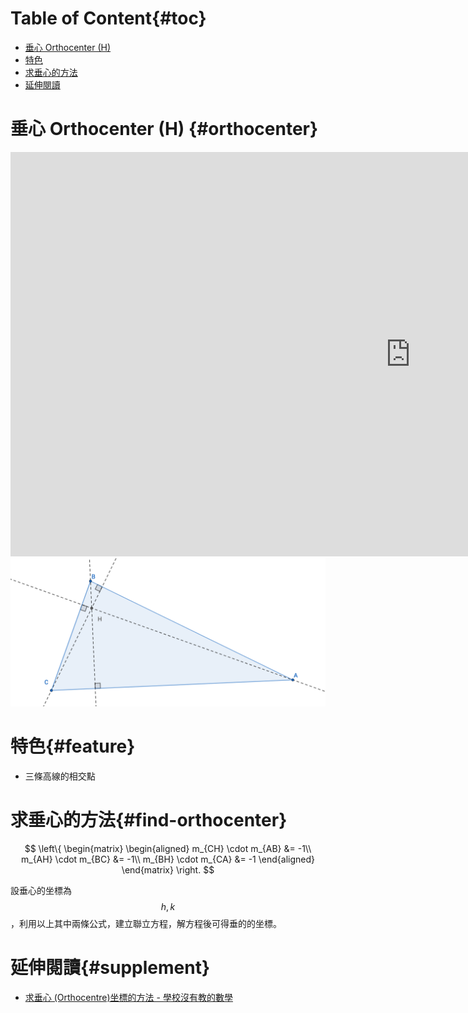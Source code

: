 # Table of Content{#toc}

<!-- MarkdownTOC depth=2 -->

- [垂心 Orthocenter \(H\)](#orthocenter)
- [特色](#feature)
- [求垂心的方法](#find-orthocenter)
- [延伸閱讀](#supplement)

<!-- /MarkdownTOC -->

# 垂心 Orthocenter (H) {#orthocenter}

<div class="iframe-container">
  <iframe
  scrolling="no"
  allowfullscreen
  title="Incenter"
  src="https://www.geogebra.org/material/iframe/id/qAArqT6B/width/1280/height/647/border/888888/smb/false/stb/false/stbh/false/ai/false/asb/false/sri/false/rc/false/ld/false/sdz/false/ctl/false"
  width="1280"
  height="647"
  style="border:0px;"> </iframe>
</div>

<div class="hidden-onscreen">
  <img src="/images/chapter02/orthocenter.png" alt="orthocenter">
</div>

# 特色{#feature}
- 三條高線的相交點

# 求垂心的方法{#find-orthocenter}
$$
\left\{
\begin{matrix}
  \begin{aligned} 
    m_{CH} \cdot m_{AB} &= -1\\ 
    m_{AH} \cdot m_{BC} &= -1\\ 
    m_{BH} \cdot m_{CA} &= -1
  \end{aligned}
\end{matrix}
\right.
$$

設垂心的坐標為 $${h, k}$$，利用以上其中兩條公式，建立聯立方程，解方程後可得垂的的坐標。

# 延伸閱讀{#supplement}
- [求垂心 (Orthocentre)坐標的方法 - 學校沒有教的數學](http://mathseasy.hk/articles/finding-orthocentre/)
